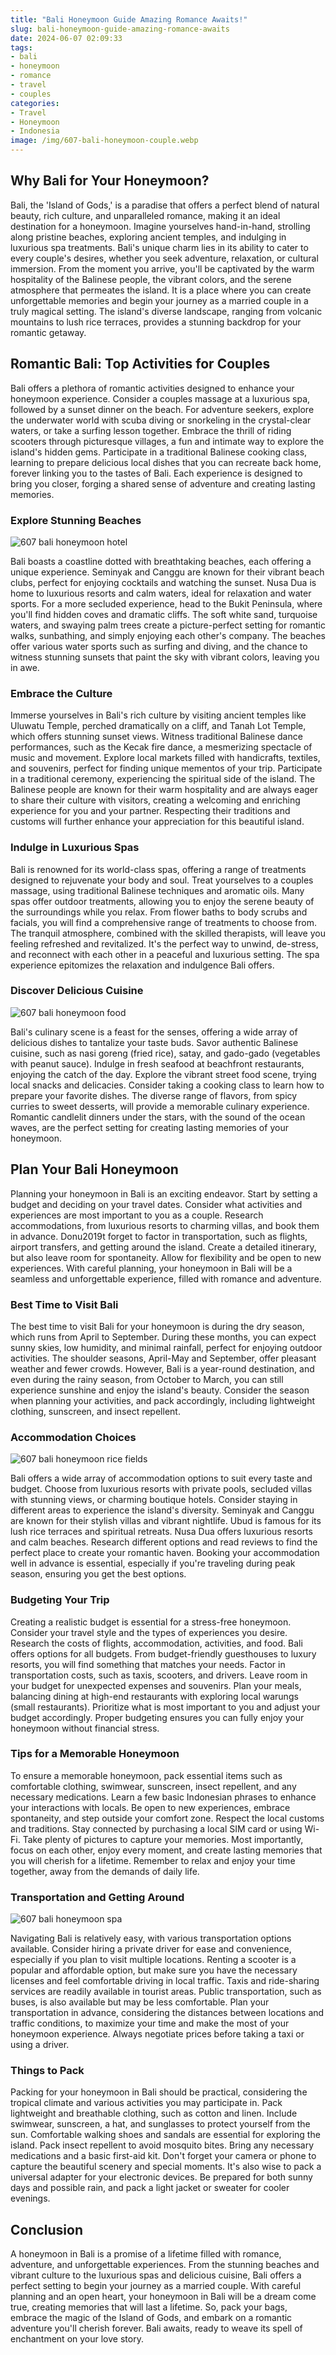 ```yaml
---
title: "Bali Honeymoon Guide Amazing Romance Awaits!"
slug: bali-honeymoon-guide-amazing-romance-awaits
date: 2024-06-07 02:09:33
tags:
- bali
- honeymoon
- romance
- travel
- couples
categories:
- Travel
- Honeymoon
- Indonesia
image: /img/607-bali-honeymoon-couple.webp 
---
```

## Why Bali for Your Honeymoon?

Bali, the 'Island of Gods,' is a paradise that offers a perfect blend of natural beauty, rich culture, and unparalleled romance, making it an ideal destination for a honeymoon. Imagine yourselves hand-in-hand, strolling along pristine beaches, exploring ancient temples, and indulging in luxurious spa treatments. Bali's unique charm lies in its ability to cater to every couple's desires, whether you seek adventure, relaxation, or cultural immersion. From the moment you arrive, you'll be captivated by the warm hospitality of the Balinese people, the vibrant colors, and the serene atmosphere that permeates the island. It is a place where you can create unforgettable memories and begin your journey as a married couple in a truly magical setting. The island's diverse landscape, ranging from volcanic mountains to lush rice terraces, provides a stunning backdrop for your romantic getaway.

## Romantic Bali: Top Activities for Couples

Bali offers a plethora of romantic activities designed to enhance your honeymoon experience. Consider a couples massage at a luxurious spa, followed by a sunset dinner on the beach. For adventure seekers, explore the underwater world with scuba diving or snorkeling in the crystal-clear waters, or take a surfing lesson together. Embrace the thrill of riding scooters through picturesque villages, a fun and intimate way to explore the island's hidden gems. Participate in a traditional Balinese cooking class, learning to prepare delicious local dishes that you can recreate back home, forever linking you to the tastes of Bali. Each experience is designed to bring you closer, forging a shared sense of adventure and creating lasting memories.

### Explore Stunning Beaches

![607 bali honeymoon hotel](/img/607-bali-honeymoon-hotel.webp)

Bali boasts a coastline dotted with breathtaking beaches, each offering a unique experience. Seminyak and Canggu are known for their vibrant beach clubs, perfect for enjoying cocktails and watching the sunset. Nusa Dua is home to luxurious resorts and calm waters, ideal for relaxation and water sports. For a more secluded experience, head to the Bukit Peninsula, where you'll find hidden coves and dramatic cliffs. The soft white sand, turquoise waters, and swaying palm trees create a picture-perfect setting for romantic walks, sunbathing, and simply enjoying each other's company. The beaches offer various water sports such as surfing and diving, and the chance to witness stunning sunsets that paint the sky with vibrant colors, leaving you in awe.

### Embrace the Culture

Immerse yourselves in Bali's rich culture by visiting ancient temples like Uluwatu Temple, perched dramatically on a cliff, and Tanah Lot Temple, which offers stunning sunset views. Witness traditional Balinese dance performances, such as the Kecak fire dance, a mesmerizing spectacle of music and movement. Explore local markets filled with handicrafts, textiles, and souvenirs, perfect for finding unique mementos of your trip. Participate in a traditional ceremony, experiencing the spiritual side of the island. The Balinese people are known for their warm hospitality and are always eager to share their culture with visitors, creating a welcoming and enriching experience for you and your partner. Respecting their traditions and customs will further enhance your appreciation for this beautiful island.

### Indulge in Luxurious Spas

Bali is renowned for its world-class spas, offering a range of treatments designed to rejuvenate your body and soul. Treat yourselves to a couples massage, using traditional Balinese techniques and aromatic oils. Many spas offer outdoor treatments, allowing you to enjoy the serene beauty of the surroundings while you relax. From flower baths to body scrubs and facials, you will find a comprehensive range of treatments to choose from. The tranquil atmosphere, combined with the skilled therapists, will leave you feeling refreshed and revitalized. It's the perfect way to unwind, de-stress, and reconnect with each other in a peaceful and luxurious setting. The spa experience epitomizes the relaxation and indulgence Bali offers.

### Discover Delicious Cuisine

![607 bali honeymoon food](/img/607-bali-honeymoon-food.webp)

Bali's culinary scene is a feast for the senses, offering a wide array of delicious dishes to tantalize your taste buds. Savor authentic Balinese cuisine, such as nasi goreng (fried rice), satay, and gado-gado (vegetables with peanut sauce). Indulge in fresh seafood at beachfront restaurants, enjoying the catch of the day. Explore the vibrant street food scene, trying local snacks and delicacies. Consider taking a cooking class to learn how to prepare your favorite dishes. The diverse range of flavors, from spicy curries to sweet desserts, will provide a memorable culinary experience. Romantic candlelit dinners under the stars, with the sound of the ocean waves, are the perfect setting for creating lasting memories of your honeymoon.

## Plan Your Bali Honeymoon

Planning your honeymoon in Bali is an exciting endeavor. Start by setting a budget and deciding on your travel dates. Consider what activities and experiences are most important to you as a couple. Research accommodations, from luxurious resorts to charming villas, and book them in advance. Donu2019t forget to factor in transportation, such as flights, airport transfers, and getting around the island. Create a detailed itinerary, but also leave room for spontaneity. Allow for flexibility and be open to new experiences. With careful planning, your honeymoon in Bali will be a seamless and unforgettable experience, filled with romance and adventure.

### Best Time to Visit Bali

The best time to visit Bali for your honeymoon is during the dry season, which runs from April to September. During these months, you can expect sunny skies, low humidity, and minimal rainfall, perfect for enjoying outdoor activities. The shoulder seasons, April-May and September, offer pleasant weather and fewer crowds. However, Bali is a year-round destination, and even during the rainy season, from October to March, you can still experience sunshine and enjoy the island's beauty. Consider the season when planning your activities, and pack accordingly, including lightweight clothing, sunscreen, and insect repellent.

### Accommodation Choices

![607 bali honeymoon rice fields](/img/607-bali-honeymoon-rice-fields.webp)

Bali offers a wide array of accommodation options to suit every taste and budget. Choose from luxurious resorts with private pools, secluded villas with stunning views, or charming boutique hotels. Consider staying in different areas to experience the island's diversity. Seminyak and Canggu are known for their stylish villas and vibrant nightlife. Ubud is famous for its lush rice terraces and spiritual retreats. Nusa Dua offers luxurious resorts and calm beaches. Research different options and read reviews to find the perfect place to create your romantic haven. Booking your accommodation well in advance is essential, especially if you're traveling during peak season, ensuring you get the best options.

### Budgeting Your Trip

Creating a realistic budget is essential for a stress-free honeymoon. Consider your travel style and the types of experiences you desire. Research the costs of flights, accommodation, activities, and food. Bali offers options for all budgets. From budget-friendly guesthouses to luxury resorts, you will find something that matches your needs. Factor in transportation costs, such as taxis, scooters, and drivers. Leave room in your budget for unexpected expenses and souvenirs. Plan your meals, balancing dining at high-end restaurants with exploring local warungs (small restaurants). Prioritize what is most important to you and adjust your budget accordingly. Proper budgeting ensures you can fully enjoy your honeymoon without financial stress.

### Tips for a Memorable Honeymoon

To ensure a memorable honeymoon, pack essential items such as comfortable clothing, swimwear, sunscreen, insect repellent, and any necessary medications. Learn a few basic Indonesian phrases to enhance your interactions with locals. Be open to new experiences, embrace spontaneity, and step outside your comfort zone. Respect the local customs and traditions. Stay connected by purchasing a local SIM card or using Wi-Fi. Take plenty of pictures to capture your memories. Most importantly, focus on each other, enjoy every moment, and create lasting memories that you will cherish for a lifetime. Remember to relax and enjoy your time together, away from the demands of daily life.

### Transportation and Getting Around

![607 bali honeymoon spa](/img/607-bali-honeymoon-spa.webp)

Navigating Bali is relatively easy, with various transportation options available. Consider hiring a private driver for ease and convenience, especially if you plan to visit multiple locations. Renting a scooter is a popular and affordable option, but make sure you have the necessary licenses and feel comfortable driving in local traffic. Taxis and ride-sharing services are readily available in tourist areas. Public transportation, such as buses, is also available but may be less comfortable. Plan your transportation in advance, considering the distances between locations and traffic conditions, to maximize your time and make the most of your honeymoon experience. Always negotiate prices before taking a taxi or using a driver.

### Things to Pack

Packing for your honeymoon in Bali should be practical, considering the tropical climate and various activities you may participate in. Pack lightweight and breathable clothing, such as cotton and linen. Include swimwear, sunscreen, a hat, and sunglasses to protect yourself from the sun. Comfortable walking shoes and sandals are essential for exploring the island. Pack insect repellent to avoid mosquito bites. Bring any necessary medications and a basic first-aid kit. Don't forget your camera or phone to capture the beautiful scenery and special moments. It's also wise to pack a universal adapter for your electronic devices. Be prepared for both sunny days and possible rain, and pack a light jacket or sweater for cooler evenings.

## Conclusion

A honeymoon in Bali is a promise of a lifetime filled with romance, adventure, and unforgettable experiences. From the stunning beaches and vibrant culture to the luxurious spas and delicious cuisine, Bali offers a perfect setting to begin your journey as a married couple. With careful planning and an open heart, your honeymoon in Bali will be a dream come true, creating memories that will last a lifetime. So, pack your bags, embrace the magic of the Island of Gods, and embark on a romantic adventure you'll cherish forever. Bali awaits, ready to weave its spell of enchantment on your love story.

